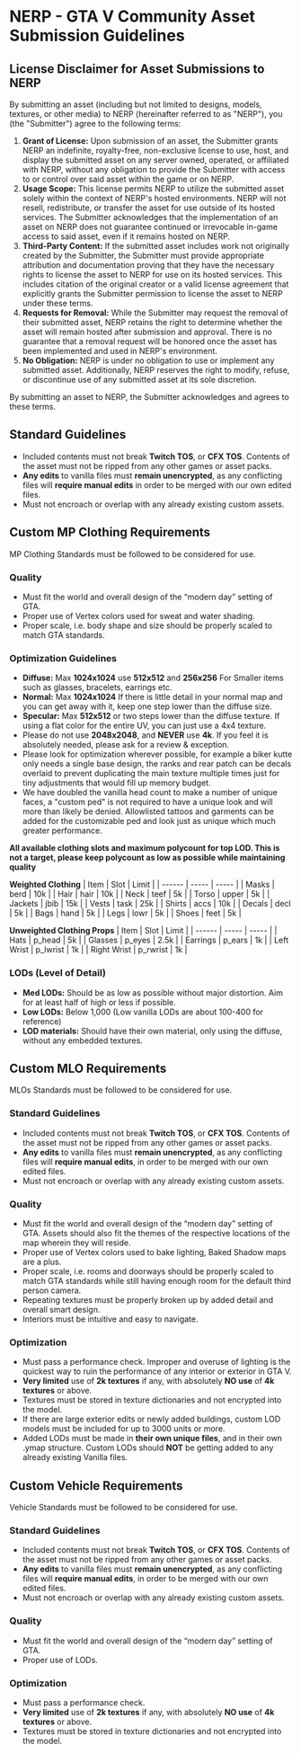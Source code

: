 # NERP - GTA V Community Asset Submission Guidelines

## License Disclaimer for Asset Submissions to NERP

By submitting an asset (including but not limited to designs, models, textures, or other media) to NERP (hereinafter referred to as "NERP"), you (the "Submitter") agree to the following terms:

1. **Grant of License:**
Upon submission of an asset, the Submitter grants NERP an indefinite, royalty-free, non-exclusive license to use, host, and display the submitted asset on any server owned, operated, or affiliated with NERP, without any obligation to provide the Submitter with access to or control over said asset within the game or on NERP.
2. **Usage Scope:**
This license permits NERP to utilize the submitted asset solely within the context of NERP's hosted environments. NERP will not resell, redistribute, or transfer the asset for use outside of its hosted services. The Submitter acknowledges that the implementation of an asset on NERP does not guarantee continued or irrevocable in-game access to said asset, even if it remains hosted on NERP.
3. **Third-Party Content:**
If the submitted asset includes work not originally created by the Submitter, the Submitter must provide appropriate attribution and documentation proving that they have the necessary rights to license the asset to NERP for use on its hosted services. This includes citation of the original creator or a valid license agreement that explicitly grants the Submitter permission to license the asset to NERP under these terms.
4. **Requests for Removal:**
While the Submitter may request the removal of their submitted asset, NERP retains the right to determine whether the asset will remain hosted after submission and approval. There is no guarantee that a removal request will be honored once the asset has been implemented and used in NERP's environment.
5. **No Obligation:**
NERP is under no obligation to use or implement any submitted asset. Additionally, NERP reserves the right to modify, refuse, or discontinue use of any submitted asset at its sole discretion.

By submitting an asset to NERP, the Submitter acknowledges and agrees to these terms.

## Standard Guidelines
- Included contents must not break **Twitch TOS**, or **CFX TOS**. Contents of the asset must not be ripped from any other games or asset packs.
- **Any edits** to vanilla files must **remain unencrypted**, as any conflicting files will **require manual edits** in order to be merged with our own edited files.
- Must not encroach or overlap with any already existing custom assets.

## Custom MP Clothing Requirements
MP Clothing Standards must be followed to be considered for use.

### Quality
- Must fit the world and overall design of the “modern day” setting of GTA.
- Proper use of Vertex colors used for sweat and water shading.
- Proper scale, i.e. body shape and size should be properly scaled to match GTA standards.

### Optimization Guidelines
- **Diffuse:** Max **1024x1024** use **512x512** and **256x256** For Smaller items such as glasses, bracelets, earrings etc.
- **Normal:** Max **1024x1024** If there is little detail in your normal map and you can get away with it, keep one step lower than the diffuse size.
- **Specular:** Max **512x512** or two steps lower than the diffuse texture. If using a flat color for the entire UV, you can just use a 4x4 texture.
- Please do not use **2048x2048**, and **NEVER** use **4k**. If you feel it is absolutely needed, please ask for a review & exception.
- Please look for optimization wherever possible, for example a biker kutte only needs a single base design, the ranks and rear patch can be decals overlaid to prevent duplicating the main texture multiple times just for tiny adjustments that would fill up memory budget.
- We have doubled the vanilla head count to make a number of unique faces, a "custom ped" is not required to have a unique look and will more than likely be denied. Allowlisted tattoos and garments can be added for the customizable ped and look just as unique which much greater performance.

**All available clothing slots and maximum polycount for top LOD. This is not a target, please keep polycount as low as possible while maintaining quality**

__Weighted Clothing__
| Item | Slot | Limit |
| ------ | ----- | ----- |
| Masks | berd | 10k |
| Hair | hair | 10k |
| Neck | teef | 5k |
| Torso | upper | 5k |
| Jackets | jbib | 15k |
| Vests | task | 25k |
| Shirts | accs | 10k |
| Decals | decl | 5k |
| Bags | hand | 5k |
| Legs | lowr | 5k |
| Shoes | feet | 5k |

__Unweighted Clothing Props__
| Item | Slot | Limit |
| ------ | ----- | ----- |
| Hats | p_head | 5k |
| Glasses | p_eyes | 2.5k |
| Earrings | p_ears | 1k |
| Left Wrist | p_lwrist | 1k |
| Right Wrist | p_rwrist | 1k |


### LODs (Level of Detail)
- **Med LODs:** Should be as low as possible without major distortion. Aim for at least half of high or less if possible.
- **Low LODs:** Below 1,000 (Low vanilla LODs are about 100-400 for reference)
- **LOD materials:** Should have their own material, only using the diffuse, without any embedded textures.

## Custom MLO Requirements
MLOs Standards must be followed to be considered for use.

### Standard Guidelines
- Included contents must not break **Twitch TOS**, or **CFX TOS**. Contents of the asset must not be ripped from any other games or asset packs.
- **Any edits** to vanilla files must **remain unencrypted**, as any conflicting files will **require manual edits**, in order to be merged with our own edited files.
- Must not encroach or overlap with any already existing custom assets.

### Quality
- Must fit the world and overall design of the “modern day” setting of GTA. Assets should also fit the themes of the respective locations of the map wherein they will reside.
- Proper use of Vertex colors used to bake lighting, Baked Shadow maps are a plus.
- Proper scale, i.e. rooms and doorways should be properly scaled to match GTA standards while still having enough room for the default third person camera.
- Repeating textures must be properly broken up by added detail and overall smart design.
- Interiors must be intuitive and easy to navigate.

### Optimization
- Must pass a performance check. Improper and overuse of lighting is the quickest way to ruin the performance of any interior or exterior in GTA V.
- **Very limited** use of **2k textures** if any, with absolutely **NO use** of **4k textures** or above.
- Textures must be stored in texture dictionaries and not encrypted into the model.
- If there are large exterior edits or newly added buildings, custom LOD models must be included for up to 3000 units or more.
- Added LODs must be made in **their own unique files**, and in their own .ymap structure. Custom LODs should **NOT** be getting added to any already existing Vanilla files.

## Custom Vehicle Requirements
Vehicle Standards must be followed to be considered for use.

### Standard Guidelines
- Included contents must not break **Twitch TOS**, or **CFX TOS**. Contents of the asset must not be ripped from any other games or asset packs.
- **Any edits** to vanilla files must **remain unencrypted**, as any conflicting files will **require manual edits**, in order to be merged with our own edited files.
- Must not encroach or overlap with any already existing custom assets.

### Quality
- Must fit the world and overall design of the “modern day” setting of GTA.
- Proper use of LODs.

### Optimization
- Must pass a performance check.
- **Very limited** use of **2k textures** if any, with absolutely **NO use** of **4k textures** or above.
- Textures must be stored in texture dictionaries and not encrypted into the model.